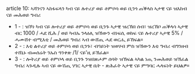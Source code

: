 article 10: ኣሻንናን ኣከፋፍላን ካብ ናይ ሉተሪያ ወይ ቶምቦሳ ወይ ቢንጎ ጠቕላስ ኣታዊ ናይ ዝእከብ ናይ መሕወይ ግብሪ

<ul>
			<li>1 - : ዝኾነ ካብ ናይ ሎተሪያ ወይ ቶምቦሳ ወይ ቢንጉ ኣታዊ ዝረኽበ ሰብ፣ ዝረኸቦ ጠቕላሳ ኣታዊ ብር 1000 &#x2F; ሓደ ሺሕ &#x2F; ወይ ካብኡ ንላዕሊ ዝኸውን ብነፍሲ ወከፍ ናይ ሉተሪያ ኣታዊ 5% &#x2F; ሓሙሸተ ብሚእቲ &#x2F; መሕወይ ግብሪ ኣብ ውሸጢ ሓደ ወርሒ ይኸፍል።<ul>
			</ul></li>			<li>2 - : እቲ ልተሪያ ወይ ቶምቦሳ ወይ ቢንጉ፣ ብዓይነት ዝወሃብ ምስ ዝኸውን እቲ ግብሪ ብግንዘብ ተሸኒኑ ብመሰሬት ንኡስ ዓንቀጽ &#x2F;1&#x2F; ናይ&#39;ዚ ይኽፈል።<ul>
			</ul></li>			<li>3 - : ሎትሪያ ወይ ቶምቦላ ወይ ቢንጉ ንዝበጽሖም ሰባት ዝኽፍል ኣካል ነጢ ንመሕወይ ዝኽፈል ግብሪ ኣጉዲሉ ኣብ ናይ ውሽጢ ሃገር ኣታዊ ቤት - ጽሕፈት ኣታዊ ናይ ምግባር ሓላፍነት ይህልዎ።<ul>
			</ul></li></ul>